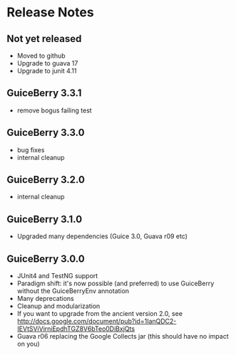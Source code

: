 <h1>Release Notes</h2>

<h2>Not yet released</h2>

* Moved to github
* Upgrade to guava 17
* Upgrade to junit 4.11

<h2>GuiceBerry 3.3.1</h2>

* remove bogus failing test

<h2>GuiceBerry 3.3.0</h2>

* bug fixes
* internal cleanup

<h2>GuiceBerry 3.2.0</h2>

* internal cleanup

<h2>GuiceBerry 3.1.0</h2>

* Upgraded many dependencies (Guice 3.0, Guava r09 etc)

<h2>GuiceBerry 3.0.0</h2>

* JUnit4 and TestNG support
* Paradigm shift: it's now possible (and preferred) to use GuiceBerry without the GuiceBerryEnv annotation
* Many deprecations
* Cleanup and modularization
* If you want to upgrade from the ancient version 2.0, see http://docs.google.com/document/pub?id=1IanQDC2-IEVtSViVirniEpdhTGZ8V6bTeo0DiBxjQts
* Guava r06 replacing the Google Collects jar (this should have no impact on you)

